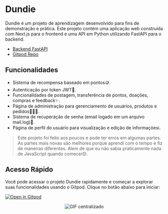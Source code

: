 # Dundie

Dundie é um projeto de aprendizagem desenvolvido para fins de demonstração e prática. Este projeto contém uma aplicação web construída com Next.js para o frontend e uma API em Python utilizando FastAPI para o backend.

- [Backend FastAPI](https://github.com/andrelopes-code/dundie-api)
- [Gitpod Repo](https://github.com/andrelopes-code/dundie)

## Funcionalidades

- Sistema de recompensa baseado em pontos🪙.
- Autenticação por token JWT🔐.
- Funcionalidades de postagem, transferência de pontos, doações, compras e feedback✨.
- Página de administração para gerenciamento de usuários, produtos e pedidos🧑🏻‍💼.
- Sistema de recuperação de senha (email logado em um arquivo mail.log)📩.
- Página de perfil do usuário para visualização e edição de informaçõesℹ.

> Este projeto foi feito aos poucos e pode ter erros em algumas partes. As partes mais novas são melhores porque aprendi com o tempo e fiz de maneiras diferentes. Alem de que eu não sabia praticamente nada de JavaScript quando comecei😞.

## Acesso Rápido

Você pode acessar o projeto Dundie rapidamente e começar a explorar suas funcionalidades usando o Gitpod. Clique no botão abaixo para iniciar:

[![Open in Gitpod](https://gitpod.io/button/open-in-gitpod.svg)](https://gitpod.io/#https://github.com/andrelopes-code/dundie)

<p align="center">
  <img src="https://media4.giphy.com/media/v1.Y2lkPTc5MGI3NjExZnNtdzBqOWJnb3NiZW9mMGllZW12YjI1aWp0cG1iczhhejF4amR0ayZlcD12MV9pbnRlcm5hbF9naWZfYnlfaWQmY3Q9Zw/w89ak63KNl0nJl80ig/giphy.gif" alt="GIF centralizado">
</p>
